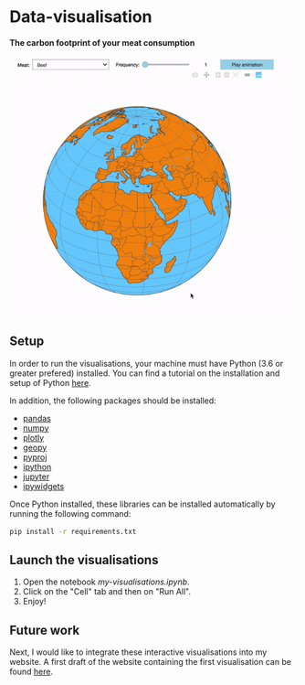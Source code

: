 # Data-visualisation

#### The carbon footprint of your meat consumption

<img align="center" src="./demos/2nd_visualisation.gif">

## Setup
In order to run the visualisations, your machine must have Python (3.6 or greater prefered) installed. You can find a tutorial on the installation and setup of Python [here](https://realpython.com/installing-python/).

In addition, the following packages should be installed:

- [pandas](https://pypi.org/project/pandas/)
- [numpy](https://pypi.org/project/numpy/)
- [plotly](https://pypi.org/project/plotly/)
- [geopy](https://pypi.org/project/geopy/)
- [pyproj](https://pypi.org/project/pyproj/)
- [ipython](https://pypi.org/project/ipython/)
- [jupyter](https://pypi.org/project/jupyter/)
- [ipywidgets](https://pypi.org/project/ipywidgets/)

Once Python installed, these libraries can be installed automatically by running the following command:

```bash
pip install -r requirements.txt
```

## Launch the visualisations

1. Open the notebook *my-visualisations.ipynb*.
2. Click on the "Cell" tab and then on "Run All".
3. Enjoy!

## Future work

Next, I would like to integrate these interactive visualisations into my website. A first draft of the website containing the first visualisation can be found [here](https://antoilouis.github.io/Data-visualisation/website/).
